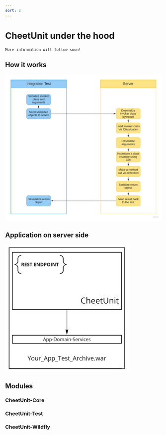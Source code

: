 ```yaml
---
sort: 2
---
```



# CheetUnit under the hood

```note
More information will follow soon!
```

## How it works

![CheetUnit-Flow-Diagram](https://github.com/CheetUnit/CheetUnit/raw/gh-pages/_images/CheetUnit_Flow.jpg)

## Application on server side

<img src="https://github.com/CheetUnit/CheetUnit/raw/gh-pages/_images/CheetUnit_Application_Overview.jpg" title="Server Side Application Overview" width=400/>

## Modules

### CheetUnit-Core

### CheetUnit-Test

### CheetUnit-Wildfly
